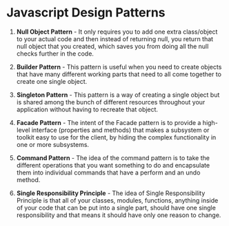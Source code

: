 # Javascript Design Patterns

1. **Null Object Pattern** - It only requires you to add one extra class/object to your actual code and then instead of returning null, you return that null object that you created, which saves you from doing all the null checks further in the code.

2. **Builder Pattern** - This pattern is useful when you need to create objects that have many different working parts that need to all come together to create one single object.

3. **Singleton Pattern** - This pattern is a way of creating a single object but is shared among the bunch of different resources throughout your application without having to recreate that object.

4. **Facade Pattern** - The intent of the Facade pattern is to provide a high-level interface (properties and methods) that makes a subsystem or toolkit easy to use for the client, by hiding the complex functionality in one or more subsystems.

5. **Command Pattern** - The idea of the command pattern is to take the different operations that you want something to do and encapsulate them into individual commands that have a perform and an undo method.

6. **Single Responsibility Principle** - The idea of Single Responsibility Principle is that all of your classes, modules, functions, anything inside of your code that can be put into a single part, should have one single responsibility and that means it should have only one reason to change.
